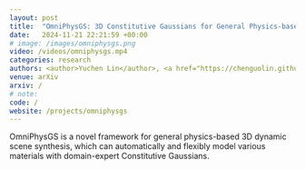 ```yaml
---
layout: post
title:  "OmniPhysGS: 3D Constitutive Gaussians for General Physics-based Dynamics Generation"
date:   2024-11-21 22:21:59 +00:00
# image: /images/omniphysgs.png
video: /videos/omniphysgs.mp4
categories: research
authors: <author>Yuchen Lin</author>, <a href="https://chenguolin.github.io/">Chenguo Lin</a>, <a href="https://atlantixjj.github.io/">Jianjin Xu</a>, <a href="http://www.muyadong.com/">Yadong Mu</a>
venue: arXiv
arxiv: /
# note: 
code: /
website: /projects/omniphysgs
---
```

OmniPhysGS is a novel framework for general physics-based 3D dynamic scene synthesis, which can automatically and flexibly model various materials with domain-expert Constitutive Gaussians. 